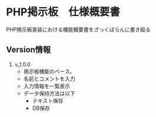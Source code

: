 # PHP掲示板　仕様概要書

PHP掲示板実装における機能概要書をざっくばらんに書き殴る



## Version情報

1. v_1.0.0
   - 掲示板機能のベース。
   - 名前とコメントを入力
   - 入力情報を一覧表示
   - データ保持方法は以下
     - テキスト保存
     - DB保存